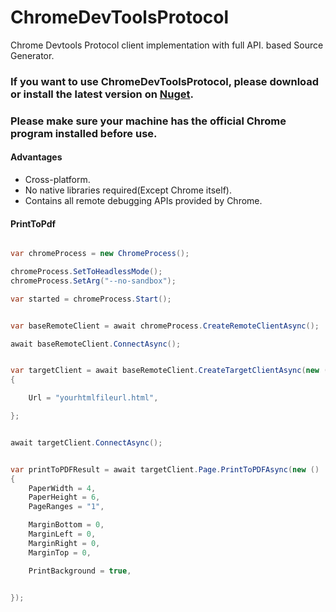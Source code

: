 # ChromeDevToolsProtocol
Chrome Devtools Protocol client implementation with full API. based Source Generator.

### If you want to use ChromeDevToolsProtocol, please download or install the latest version on [Nuget](https://www.nuget.org/packages/ChromeDevToolsProtocol).
### Please make sure your machine has the official Chrome program installed before use.


#### Advantages

- Cross-platform.
- No native libraries required(Except Chrome itself).
- Contains all remote debugging APIs provided by Chrome.

#### PrintToPdf

```C#

var chromeProcess = new ChromeProcess();

chromeProcess.SetToHeadlessMode();
chromeProcess.SetArg("--no-sandbox");

var started = chromeProcess.Start();


var baseRemoteClient = await chromeProcess.CreateRemoteClientAsync();

await baseRemoteClient.ConnectAsync();


var targetClient = await baseRemoteClient.CreateTargetClientAsync(new ()
{

    Url = "yourhtmlfileurl.html",

};


await targetClient.ConnectAsync();


var printToPDFResult = await targetClient.Page.PrintToPDFAsync(new ()
{
    PaperWidth = 4,
    PaperHeight = 6,
    PageRanges = "1",

    MarginBottom = 0,
    MarginLeft = 0,
    MarginRight = 0,
    MarginTop = 0,

    PrintBackground = true,


});

```
